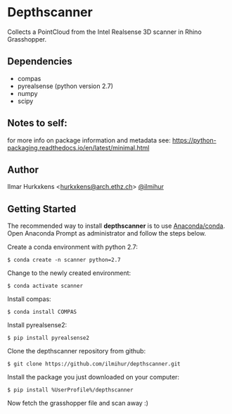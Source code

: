 # Depthscanner
Collects a PointCloud from the Intel Realsense 3D scanner in Rhino Grasshopper.

## Dependencies
- compas
- pyrealsense (python version 2.7)
- numpy
- scipy

## Notes to self:
for more info on package information and metadata see:
https://python-packaging.readthedocs.io/en/latest/minimal.html

## Author

Ilmar Hurkxkens <<hurkxkens@arch.ethz.ch>> [@ilmihur](https://github.com/ilmihur/)

## Getting Started

The recommended way to install **depthscanner** is to use [Anaconda/conda](https://conda.io/docs/). Open Anaconda Prompt as administrator and follow the steps below.

Create a conda environment with python 2.7: 

    $ conda create -n scanner python=2.7
    
Change to the newly created environment: 

    $ conda activate scanner
    
Install compas: 

    $ conda install COMPAS
    
Install pyrealsense2: 
    
    $ pip install pyrealsense2
    
Clone the depthscanner repository from github: 
    
    $ git clone https://github.com/ilmihur/depthscanner.git
    
Install the package you just downloaded on your computer: 
    
    $ pip install %UserProfile%/depthscanner
    
Now fetch the grasshopper file and scan away :)
